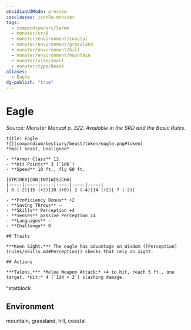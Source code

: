 ```yaml
---
obsidianUIMode: preview
cssclasses: json5e-monster
tags:
  - compendium/src/5e/mm
  - monster/cr/0
  - monster/environment/coastal
  - monster/environment/grassland
  - monster/environment/hill
  - monster/environment/mountain
  - monster/size/small
  - monster/type/beast
aliases:
  - Eagle
dg-publish: "true"
---
```

# Eagle
*Source: Monster Manual p. 322. Available in the SRD and the Basic Rules.*  

```ad-statblock
title: Eagle
![](compendium/bestiary/beast/token/eagle.png#token)
*Small beast, Unaligned*

- **Armor Class** 12 
- **Hit Points** 3 (`1d6`)
- **Speed** 10 ft., fly 60 ft.

|STR|DEX|CON|INT|WIS|CHA|
|:---:|:---:|:---:|:---:|:---:|:---:|
| 6 (-2)|15 (+2)|10 (+0)| 2 (-4)|14 (+2)| 7 (-2)|

- **Proficiency Bonus** +2
- **Saving Throws** ⏤
- **Skills** Perception +4
- **Senses** passive Perception 14
- **Languages** —
- **Challenge** 0

## Traits

***Keen Sight.*** The eagle has advantage on Wisdom ([Perception](rules/skills.md#Perception)) checks that rely on sight.

## Actions

***Talons.*** *Melee Weapon Attack:* +4 to hit, reach 5 ft., one target. *Hit:* 4 (`1d4 + 2`) slashing damage.
```
^statblock

## Environment

mountain, grassland, hill, coastal